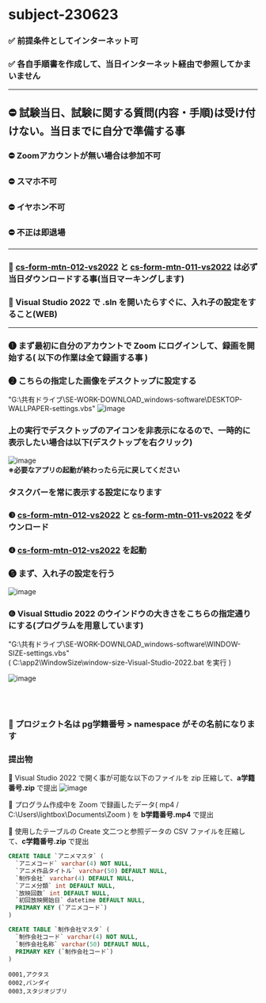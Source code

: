 # subject-230623

### ✅ 前提条件としてインターネット可
### ✅ 各自手順書を作成して、当日インターネット経由で参照してかまいません

<hr>

## ⛔ 試験当日、試験に関する質問(内容・手順)は受け付けない。当日までに自分で準備する事

### ⛔ Zoomアカウントが無い場合は参加不可


### ⛔ スマホ不可

### ⛔ イヤホン不可

### ⛔ 不正は即退場

<hr>

### 🔶 [cs-form-mtn-012-vs2022](https://github.com/winofsql/cs-form-mtn-012-vs2022) と [cs-form-mtn-011-vs2022](https://github.com/winofsql/cs-form-mtn-011-vs2022) は必ず当日ダウンロードする事(当日マーキングします)

### 🔶 Visual Studio 2022 で .sln を開いたらすぐに、入れ子の設定をすること(WEB)

<hr>

### ❶ まず最初に自分のアカウントで Zoom にログインして、録画を開始する( 以下の作業は全て録画する事 )

### ❷ こちらの指定した画像をデスクトップに設定する
"G:\共有ドライブ\SE-WORK-DOWNLOAD\_windows-software\DESKTOP-WALLPAPER-settings.vbs"
![image](https://github.com/winofsql/subject-230623/assets/1501327/0fb2a86b-1f33-409b-bb1a-1641b00929eb)

### 上の実行でデスクトップのアイコンを非表示になるので、一時的に表示したい場合は以下(デスクトップを右クリック)
![image](https://github.com/winofsql/subject-230623/assets/1501327/ce311cbc-2e2c-460a-a554-f797ea6bfa88)\
**※必要なアプリの起動が終わったら元に戻してください**

### タスクバーを常に表示する設定になります

### ❸ [cs-form-mtn-012-vs2022](https://github.com/winofsql/cs-form-mtn-012-vs2022) と [cs-form-mtn-011-vs2022](https://github.com/winofsql/cs-form-mtn-011-vs2022) をダウンロード

### ❹ [cs-form-mtn-012-vs2022](https://github.com/winofsql/cs-form-mtn-012-vs2022) を起動

### ❺ まず、入れ子の設定を行う
![image](https://github.com/winofsql/subject-230623/assets/1501327/86202436-0267-4d46-b4f6-51096c4552a6)

### ❻ Visual Sttudio 2022 のウインドウの大きさをこちらの指定通りにする(プログラムを用意しています)
"G:\共有ドライブ\SE-WORK-DOWNLOAD\_windows-software\WINDOW-SIZE-settings.vbs" <br> 
( C:\app2\WindowSize\window-size-Visual-Studio-2022.bat を実行 )

![image](https://github.com/winofsql/subject-230623/assets/1501327/5af41535-bcd7-47b6-bef0-55d86a5324ec)


<br><br>

### 🔵 プロジェクト名は pg学籍番号 > namespace がその名前になります

### 提出物

🔴 Visual Studio 2022 で開く事が可能な以下のファイルを zip 圧縮して、**a学籍番号.zip** で提出
![image](https://github.com/winofsql/subject-230623/assets/1501327/c6066125-80ff-4573-9fe2-9fef87e25eef)

🔴 プログラム作成中を Zoom で録画したデータ( mp4 / C:\Users\lightbox\Documents\Zoom ) を **b学籍番号.mp4** で提出

🔴 使用したテーブルの Create 文二つと参照データの CSV ファイルを圧縮して、**c学籍番号.zip** で提出
```sql
CREATE TABLE `アニメマスタ` (
  `アニメコード` varchar(4) NOT NULL,
  `アニメ作品タイトル` varchar(50) DEFAULT NULL,
  `制作会社` varchar(4) DEFAULT NULL,
  `アニメ分類` int DEFAULT NULL,
  `放映回数` int DEFAULT NULL,
  `初回放映開始日` datetime DEFAULT NULL,
  PRIMARY KEY (`アニメコード`)
)
```

```sql
CREATE TABLE `制作会社マスタ` (
  `制作会社コード` varchar(4) NOT NULL,
  `制作会社名称` varchar(50) DEFAULT NULL,
  PRIMARY KEY (`制作会社コード`)
)
```

```csv
0001,アクタス
0002,バンダイ
0003,スタジオジブリ
```


